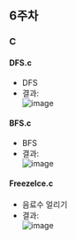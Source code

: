 ## 6주차
### C

#### DFS.c
- DFS
- 결과:  
![image](https://user-images.githubusercontent.com/46733911/136749449-51e188e8-0bb5-4189-a161-c8b7579c52fe.png)  


#### BFS.c

- BFS  
- 결과:  
![image](https://user-images.githubusercontent.com/46733911/136748848-d524aab4-57ed-4b22-ba59-59aa13dc5669.png)
   



#### FreezeIce.c

- 음료수 얼리기   
- 결과:  
![image](https://user-images.githubusercontent.com/46733911/136749729-821b6840-d271-49b3-bdc8-42c0402a48cc.png)
   
